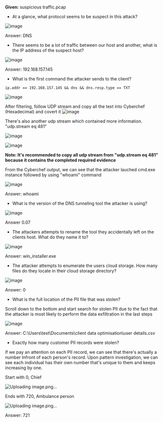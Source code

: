 
**Given:** 
suspicious traffic.pcap



- At a glance, what protocol seems to be suspect in this attack?

![image](https://github.com/jirayus013t/cybersecurityprojects/assets/49973180/ac6ee83a-6925-42a9-977e-8bbf759ce959)

Answer: DNS


- There seems to be a lot of traffic between our host and another, what is the IP address of the suspect host?

![image](https://github.com/jirayus013t/cybersecurityprojects/assets/49973180/86c3e00b-54b2-4265-8ba7-5d2b855fe0fb)

Answer: 192.168.157.145

- What is the first command the attacker sends to the client?

```
ip.addr == 192.168.157.145 && dns && dns.resp.type == TXT

```
![image](https://github.com/jirayus013t/cybersecurityprojects/assets/49973180/2e4cbb74-f4d5-4aa0-bb80-8f574149ec4d)


After filtering, follow UDP stream and copy all the text into Cyberchef (Hexadecimal) and covert it 
![image](https://github.com/jirayus013t/cybersecurityprojects/assets/49973180/52124f54-8632-4053-bcf8-cd67a9bd3b01)





There's also another udp stream which contained more information. "udp.stream eq 481"

![image](https://github.com/jirayus013t/cybersecurityprojects/assets/49973180/0bbbb293-3f74-41b0-88eb-0d54b164dad3)


![image](https://github.com/jirayus013t/cybersecurityprojects/assets/49973180/a4fa8bd2-fb18-403b-a0e8-c0dce5f7b045)



**Note: It's recommended to copy all udp stream from "udp.stream eq 481" because it contains the completed required evidence**


From the Cyberchef output, we can see that the attacker lauched cmd.exe instance followed by using "whoami" command

![image](https://github.com/jirayus013t/cybersecurityprojects/assets/49973180/72b39446-fbb9-4f87-b7c1-76c5172793eb)


Answer: whoami


- What is the version of the DNS tunneling tool the attacker is using?

![image](https://github.com/jirayus013t/cybersecurityprojects/assets/49973180/5709f3f7-6258-4b17-96e5-26bee72f6e06)


Answer 0.07



- The attackers attempts to rename the tool they accidentally left on the clients host. What do they name it to?

![image](https://github.com/jirayus013t/cybersecurityprojects/assets/49973180/5164d4a4-e5a3-4a8d-b381-461776dbec41)

Answer: win_installer.exe



- The attacker attempts to enumerate the users cloud storage. How many files do they locate in their cloud storage directory?

![image](https://github.com/jirayus013t/cybersecurityprojects/assets/49973180/3e25730d-3ac2-4f73-9402-9e78bed76bd2)


Answer: 0


- What is the full location of the PII file that was stolen?

Scroll down to the bottom and start search for stolen PII due to the fact that the attacker is most likely to perform the data exfiltration in the last steps

![image](https://github.com/jirayus013t/cybersecurityprojects/assets/49973180/e8d2bdcb-d211-494e-8600-30a513bcb9d3)

Answer: C:\Users\test\Documents\client data optimisation\user details.csv


- Exactly how many customer PII records were stolen?

If we pay an attention on each PII record, we can see that there's actually a number Infront of each person's record. Upon pattern  investigation, we can see each individual has their own number that's unique to them and keeps increasing by one.

Start with 0, Chief

![Uploading image.png…]()

Ends with 720, Ambulance person


![Uploading image.png…]()

Answer: 721
